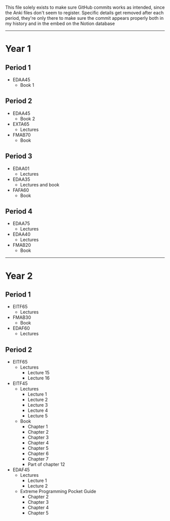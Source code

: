 This file solely exists to make sure GitHub commits works as intended, since the Anki files don't seem to register.
Specific details get removed after each period, they're only there to make sure the commit appears properly both in my history and in the embed on the Notion database

---
# Year 1
## Period 1
* EDAA45
	* Book 1
## Period 2
* EDAA45
	* Book 2
* EXTA65
	* Lectures
* FMAB70
	* Book
## Period 3
* EDAA01
	* Lectures
* EDAA35
	* Lectures and book
* FAFA60
	* Book
## Period 4
* EDAA75
	* Lectures
* EDAA40
	* Lectures
* FMAB20
	* Book

---

# Year 2
## Period 1
* EITF65
	* Lectures
* FMAB30
	* Book
* EDAF60
	* Lectures
## Period 2
* EITF65
	* Lectures
		* Lecture 15
		* Lecture 16
* EITF45
	* Lectures
		* Lecture 1
		* Lecture 2
		* Lecture 3
		* Lecture 4
		* Lecture 5
	* Book
		* Chapter 1
		* Chapter 2
		* Chapter 3
		* Chapter 4
		* Chapter 5
		* Chapter 6
		* Chapter 7
		* Part of chapter 12
* EDAF45
	* Lectures
		* Lecture 1
		* Lecture 2
	* Extreme Programming Pocket Guide
		* Chapter 2
		* Chapter 3
		* Chapter 4
		* Chapter 5
